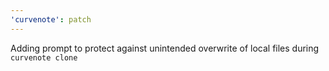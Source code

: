 ```yaml
---
'curvenote': patch
---
```


Adding prompt to protect against unintended overwrite of local files during `curvenote clone`
